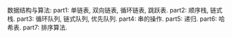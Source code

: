 数据结构与算法:
	part1:
		单链表, 双向链表, 循环链表, 跳跃表.
	part2:
		顺序栈, 链式栈.
	part3:
		循环队列, 链式队列, 优先队列.
	part4:
		串的操作.
	part5:
		递归.
	part6:
		哈希表.
	part7:
		排序算法.
